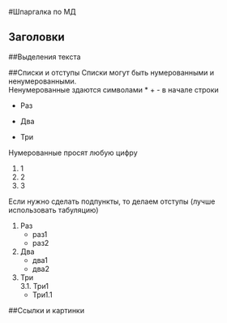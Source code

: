 #Шпаргалка по МД

## Заголовки 

##Выделения текста

##Списки и отступы
Списки могут быть нумерованными и ненумерованными.<br>
Ненумерованные здаются символами * + - в начале строки
* Раз
+ Два
- Три

Нумерованные просят любую цифру
1. 1
2. 2
3. 3

Если нужно сделать подпункты, то делаем отступы (лучше использовать табуляцию)

1. Раз
   * раз1
   * раз2
2. Два
   + два1
   + два2
3. Три <br>
   3.1. Три1
      * Три1.1


##Ссылки и картинки

